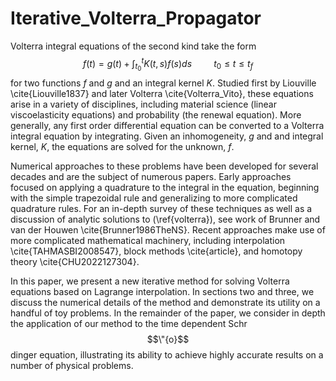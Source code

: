 # Iterative_Volterra_Propagator
Volterra integral equations of the second kind take the form
$$f(t) = g(t) + \int_{t_0}^t K(t,s) f(s) ds \hspace{1cm} t_0 \le t \le t_f$$
 for two functions $f$ and $g$ and an integral kernel $K$. Studied first by Liouville \cite{Liouville1837} and later Volterra \cite{Volterra_Vito}, these equations arise in a variety of disciplines, including material science (linear viscoelasticity equations) and probability (the renewal equation). More generally, any first order differential equation can be converted to a Volterra integral equation by integrating. Given an inhomogeneity, $g$ and and integral kernel, $K$, the equations are solved for the unknown, $f$. 
 
 Numerical approaches to these problems have been developed for several decades and are the subject of numerous papers. Early approaches focused on applying a quadrature to the integral in the equation, beginning with the simple trapezoidal rule and generalizing    to more complicated quadrature rules. For an in-depth survey of these techniques as well as a discussion of analytic solutions to (\ref{volterra}), see work of Brunner and van der Houwen \cite{Brunner1986TheNS}. Recent approaches make use of more complicated mathematical machinery,  including interpolation \cite{TAHMASBI2008547}, block methods \cite{article}, and homotopy theory \cite{CHU2022127304}.
 
In this paper, we present a new iterative method for solving Volterra equations based on Lagrange interpolation. In sections two and three, we discuss the numerical details of the method and demonstrate its utility on a handful of toy problems. In the remainder of the paper, we consider in depth the application of our method to the time dependent Schr$$\"{o}$$dinger equation, illustrating its ability to achieve highly accurate results on a number of physical problems.  
